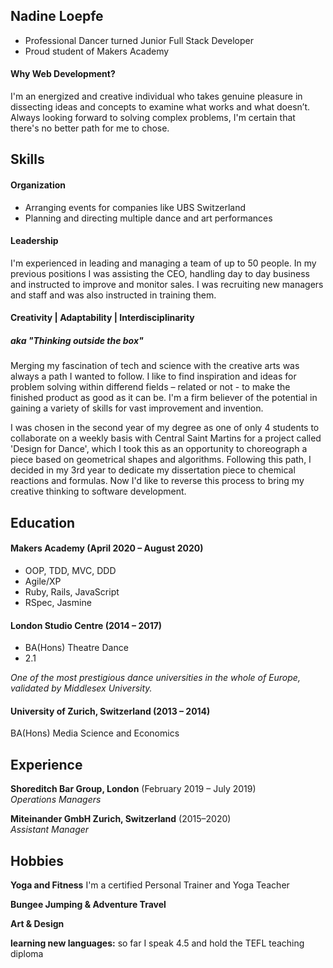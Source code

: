 ## Nadine Loepfe

- Professional Dancer turned Junior Full Stack Developer
- Proud student of Makers Academy

#### Why Web Development?

I'm an energized and creative individual who takes genuine pleasure in dissecting ideas and concepts to examine what works and what doesn’t. 
Always looking forward to solving complex problems, I'm certain that there's no better path for me to chose.


## Skills

#### Organization

- Arranging events for companies like UBS Switzerland
- Planning and directing multiple dance and art performances


#### Leadership

I'm experienced in leading and managing a team of up to 50 people.
In my previous positions I was assisting the CEO, handling day to day business and instructed to improve and monitor sales.
I was recruiting new managers and staff and was also instructed in training them.


#### Creativity | Adaptability | Interdisciplinarity 
##### aka "Thinking outside the box"

Merging my fascination of tech and science with the creative arts was always a path I wanted to follow. I like to find inspiration and ideas for problem solving within differend fields – related or not - to make the finished product as good as it can be.
I'm a firm believer of the potential in gaining a variety of skills for vast improvement and invention.

I was chosen in the second year of my degree as one of only 4 students to collaborate on a weekly basis with Central Saint Martins for a project called 'Design for Dance', which I took this as an opportunity to choreograph a piece based on geometrical shapes and algorithms.
Following this path, I decided in my 3rd year to dedicate my dissertation piece to chemical reactions and formulas. 
Now I'd like to reverse this process to bring my creative thinking to software development.


## Education

#### Makers Academy (April 2020 – August 2020)

- OOP, TDD, MVC, DDD
- Agile/XP
- Ruby, Rails, JavaScript
- RSpec, Jasmine


#### London Studio Centre (2014 – 2017)

- BA(Hons) Theatre Dance
- 2.1

*One of the most prestigious dance universities in the whole of Europe, validated by Middlesex University.*


#### University of Zurich, Switzerland (2013 – 2014)

BA(Hons) Media Science and Economics


## Experience

**Shoreditch Bar Group, London** (February 2019 – July 2019)    
*Operations Managers*  

**Miteinander GmbH Zurich, Switzerland** (2015–2020)   
*Assistant Manager* 


## Hobbies

**Yoga and Fitness** 
I'm a certified Personal Trainer and Yoga Teacher

**Bungee Jumping & Adventure Travel**

**Art & Design**

**learning new languages:** 
so far I speak 4.5 and hold the TEFL teaching diploma
